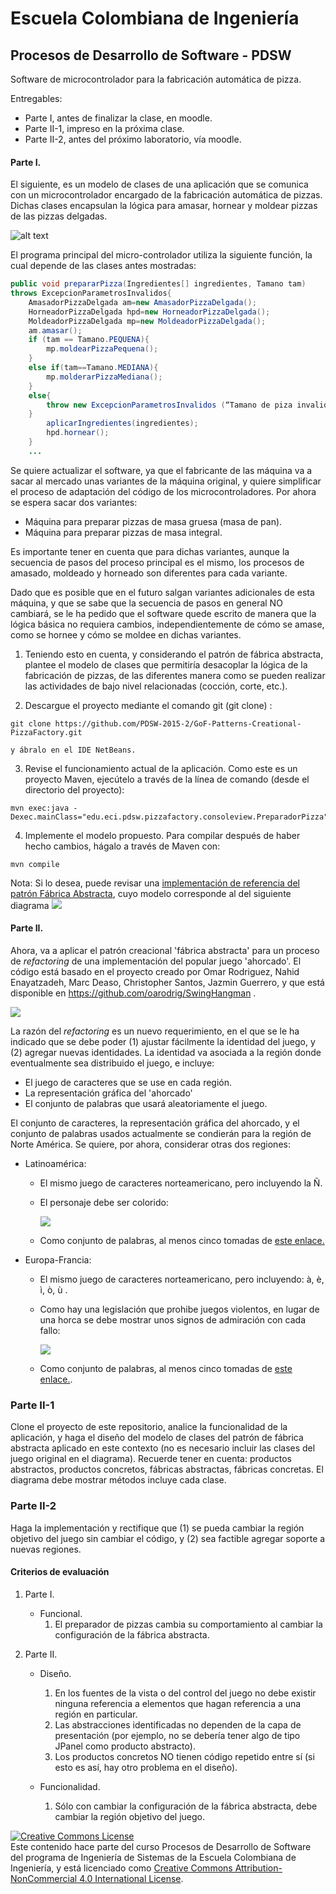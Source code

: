 # Escuela Colombiana de Ingeniería
## Procesos de Desarrollo de Software - PDSW



Software de microcontrolador para la fabricación automática de pizza.

Entregables:

* Parte I, antes de finalizar la clase, en moodle.
* Parte II-1, impreso en la próxima clase.
* Parte II-2, antes del próximo laboratorio, vía moodle.

#### Parte I. 
El siguiente, es un modelo de clases de una aplicación que se comunica con un microcontrolador encargado de la fabricación automática de pizzas. Dichas clases encapsulan la lógica para amasar, hornear y moldear pizzas de las pizzas delgadas.

![alt text](img/Model.png "Logo Title Text 1")

El programa principal del micro-controlador utiliza la siguiente función, la cual depende de las clases antes mostradas:

```Java
public void prepararPizza(Ingredientes[] ingredientes, Tamano tam) 
throws ExcepcionParametrosInvalidos{
	AmasadorPizzaDelgada am=new AmasadorPizzaDelgada();
	HorneadorPizzaDelgada hpd=new HorneadorPizzaDelgada();
	MoldeadorPizzaDelgada mp=new MoldeadorPizzaDelgada();
	am.amasar();
	if (tam == Tamano.PEQUENA){
		mp.moldearPizzaPequena();
	}
	else if(tam==Tamano.MEDIANA){
		mp.molderarPizzaMediana();
	}
	else{
		throw new ExcepcionParametrosInvalidos (“Tamano de piza invalido:”+tam);
	}
		aplicarIngredientes(ingredientes);
		hpd.hornear();
	}
	...
```

Se quiere actualizar el software, ya que el fabricante de las máquina va a sacar al mercado unas variantes de la máquina original, y quiere simplificar el proceso de adaptación del código de los microcontroladores. Por ahora se espera sacar dos variantes:

*	Máquina para preparar pizzas de masa gruesa (masa de pan).
*	Máquina para preparar pizzas de masa integral.

Es importante tener en cuenta que para dichas variantes, aunque la secuencia de pasos del proceso principal es el mismo, los procesos de amasado, moldeado y horneado son diferentes para cada variante.

Dado que es posible que en el futuro salgan variantes adicionales de esta máquina, y que se sabe que la secuencia de pasos en general NO cambiará, se le ha pedido que el software quede escrito de manera que la lógica básica no requiera cambios, independientemente de cómo se amase, como se hornee y cómo se moldee en dichas variantes.

1.	Teniendo esto en cuenta, y considerando el patrón de fábrica abstracta, plantee el modelo de clases que permitiría desacoplar la lógica de la fabricación de pizzas, de las diferentes manera como se pueden realizar las actividades de bajo nivel relacionadas (cocción, corte, etc.).

2.	Descargue el proyecto mediante el comando git (git clone) :
```
git clone https://github.com/PDSW-2015-2/GoF-Patterns-Creational-PizzaFactory.git
```
	y ábralo en el IDE NetBeans.

3.	Revise el funcionamiento actual de la aplicación. Como este es un proyecto Maven, ejecútelo a través de la línea de comando (desde el directorio del proyecto):

```
mvn exec:java -Dexec.mainClass="edu.eci.pdsw.pizzafactory.consoleview.PreparadorPizza"
```

4.	Implemente el modelo propuesto. Para compilar después de haber hecho cambios, hágalo a través de Maven con: 

```
mvn compile
```

Nota: Si lo desea, puede revisar una [implementación de referencia del patrón Fábrica Abstracta](https://github.com/PDSW-ECI/GoF-AbstractFactory-SampleImplementation.git ), cuyo modelo corresponde al del siguiente diagrama ![](BasicExample.png)



#### Parte II. 

Ahora, va a aplicar el patrón creacional 'fábrica abstracta' para un proceso de _refactoring_ de una implementación del popular juego 'ahorcado'. El código está basado en el proyecto creado por Omar Rodriguez, Nahid Enayatzadeh, Marc Deaso, Christopher Santos, Jazmin Guerrero, y que está disponible en https://github.com/oarodrig/SwingHangman .

![](img/GameScreenShot.png)

La razón del _refactoring_ es un nuevo requerimiento, en el que se le ha indicado que se debe poder (1) ajustar fácilmente la identidad del juego, y (2) agregar nuevas identidades. La identidad va asociada a la región donde eventualmente sea distribuido el juego, e incluye:

* El juego de caracteres que se use en cada región.
* La representación gráfica del 'ahorcado'
* El conjunto de palabras que usará aleatoriamente el juego.

El conjunto de caracteres, la representación gráfica del ahorcado, y el conjunto de palabras usados actualmente se condierán para la región de Norte América. Se quiere, por ahora, considerar otras dos regiones:

- Latinoamérica:
	* El mismo juego de caracteres norteamericano, pero incluyendo la Ñ.
	* El personaje debe ser colorido:
	
		![](img/latinam.png)
	* Como conjunto de palabras, al menos cinco tomadas de [este enlace.](http://www.clarin.com/sociedad/palabras-mas-usadas-espanol-comunes-frecuentes-diccionario-real_academia_espanola_0_ByLqjSFvmg.html)

- Europa-Francia:
	* El mismo juego de caracteres norteamericano, pero incluyendo: à, è, ì, ò, ù .
	* Como hay una legislación que prohibe juegos violentos, en lugar de una horca se debe mostrar unos signos de admiración con cada fallo:
	
		![](img/germany.png)
	* Como conjunto de palabras, al menos cinco tomadas de [este enlace.](http://www.lexisrex.com/Palabras-Frecuentes-Franc%C3%A9s/page=3).

### Parte II-1

Clone el proyecto de este repositorio, analice la funcionalidad de la aplicación, y haga el diseño del modelo de clases del patrón de fábrica abstracta aplicado en este contexto (no es necesario incluir las clases del juego original en el diagrama). Recuerde tener en cuenta: productos abstractos, productos concretos, fábricas abstractas, fábricas concretas. El diagrama debe mostrar métodos incluye cada clase.

### Parte II-2

Haga la implementación y rectifique que (1) se pueda cambiar la región objetivo del juego sin cambiar el código, y (2) sea factible agregar soporte a nuevas regiones.


#### Criterios de evaluación

1. Parte I.
	* Funcional. 
		1. El preparador de pizzas cambia su comportamiento al cambiar la configuración de la fábrica abstracta.

2. Parte II.

	* Diseño.

		1. En los fuentes de la vista o del control del juego no debe existir ninguna referencia a elementos que hagan referencia a una región en particular.
		2. Las abstracciones identificadas no dependen de la capa de presentación (por ejemplo, no se debería tener algo de tipo JPanel como producto abstracto).
		3. Los productos concretos NO tienen código repetido entre sí (si esto es así, hay otro problema en el diseño).
		
	* Funcionalidad.

		1. Sólo con cambiar la configuración de la fábrica abstracta, debe cambiar la región objetivo del juego.


<a rel="license" href="http://creativecommons.org/licenses/by-nc/4.0/"><img alt="Creative Commons License" style="border-width:0" src="https://i.creativecommons.org/l/by-nc/4.0/88x31.png" /></a><br />Este contenido hace parte del curso Procesos de Desarrollo de Software del programa de Ingeniería de Sistemas de la Escuela Colombiana de Ingeniería, y está licenciado como <a rel="license" href="http://creativecommons.org/licenses/by-nc/4.0/">Creative Commons Attribution-NonCommercial 4.0 International License</a>.



